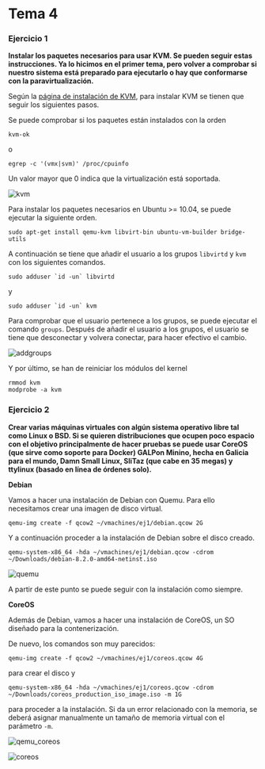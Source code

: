 # Tema 4

### Ejercicio 1

**Instalar los paquetes necesarios para usar KVM. Se pueden seguir estas instrucciones. Ya lo hicimos en el primer tema, pero volver a comprobar si nuestro sistema está preparado para ejecutarlo o hay que conformarse con la paravirtualización.**

Según la [página de instalación de KVM](https://help.ubuntu.com/community/KVM/Installation), para instalar KVM se tienen que seguir los siguientes pasos.

Se puede comprobar si los paquetes están instalados con la orden

	kvm-ok

o

	egrep -c '(vmx|svm)' /proc/cpuinfo

Un valor mayor que 0 indica que la virtualización está soportada.

![kvm](https://www.dropbox.com/s/yg1wdltq1qqztuu/ej1.png?dl=1)

Para instalar los paquetes necesarios en Ubuntu >= 10.04, se puede ejecutar la siguiente orden.

	sudo apt-get install qemu-kvm libvirt-bin ubuntu-vm-builder bridge-utils

A continuación se tiene que añadir el usuario a los grupos `libvirtd` y `kvm` con los siguientes comandos.

	sudo adduser `id -un` libvirtd

y

	sudo adduser `id -un` kvm

Para comprobar que el usuario pertenece a los grupos, se puede ejecutar el comando `groups`. Después de añadir el usuario a los grupos, el usuario se tiene que desconectar y volvera conectar, para hacer efectivo el cambio.

![addgroups](https://www.dropbox.com/s/3cmeku980lutfrw/ej1_addgroups.png?dl=1)

Y por último, se han de reiniciar los módulos del kernel

	rmmod kvm
	modprobe -a kvm


### Ejercicio 2

**Crear varias máquinas virtuales con algún sistema operativo libre tal como Linux o BSD. Si se quieren distribuciones que ocupen poco espacio con el objetivo principalmente de hacer pruebas se puede usar CoreOS (que sirve como soporte para Docker) GALPon Minino, hecha en Galicia para el mundo, Damn Small Linux, SliTaz (que cabe en 35 megas) y ttylinux (basado en línea de órdenes solo).**

**Debian**

Vamos a hacer una instalación de Debian con Quemu. Para ello necesitamos crear una imagen de disco virtual.

	qemu-img create -f qcow2 ~/vmachines/ej1/debian.qcow 2G

Y a continuación proceder a la instalación de Debian sobre el disco creado.

	qemu-system-x86_64 -hda ~/vmachines/ej1/debian.qcow -cdrom ~/Downloads/debian-8.2.0-amd64-netinst.iso


![quemu](https://www.dropbox.com/s/m7ktosbcwpppeol/qemu_debian.png?dl=1)

A partir de este punto se puede seguir con la instalación como siempre.

**CoreOS**

Además de Debian, vamos a hacer una instalación de CoreOS, un SO diseñado para la contenerización.

De nuevo, los comandos son muy parecidos:

	qemu-img create -f qcow2 ~/vmachines/ej1/coreos.qcow 4G

para crear el disco y

	qemu-system-x86_64 -hda ~/vmachines/ej1/coreos.qcow -cdrom ~/Downloads/coreos_production_iso_image.iso -m 1G

para proceder a la instalación. Si da un error relacionado con la memoria, se deberá asignar manualmente un tamaño de memoria virtual con el parámetro `-m`.

![qemu_coreos](https://www.dropbox.com/s/wpqzso5vzv0ctmx/qemu_coreos.png?dl=1)

![coreos](https://www.dropbox.com/s/96fjol62ge0i2oh/coreos.png?dl=1)

















